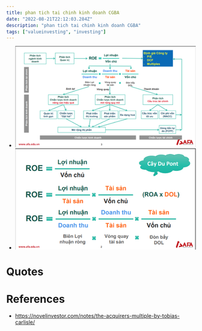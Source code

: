 ```yaml
---
title: phan tich tai chinh kinh doanh CGBA
date: "2022-08-21T22:12:03.284Z"
description: "phan tich tai chinh kinh doanh CGBA"
tags: ["valueinvesting", "investing"]
---
```


- ![tổng quan phân tích tài chính](./overview-cgba.png)
- ![caydunt point](./caydupont.png)


# Quotes


# References
- https://novelinvestor.com/notes/the-acquirers-multiple-by-tobias-carlisle/